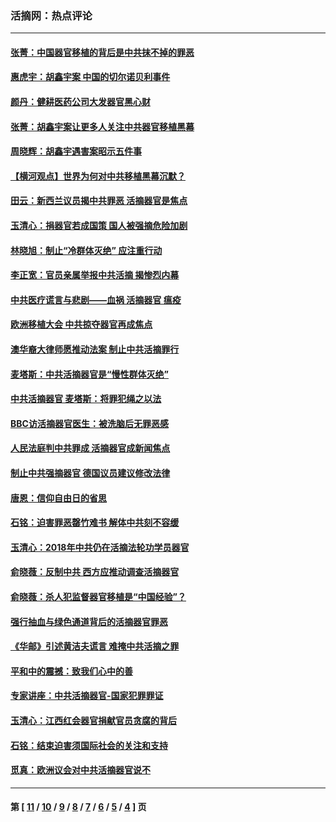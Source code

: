 ### 活摘网：热点评论
---
#### [张菁：中国器官移植的背后是中共抹不掉的罪恶](../../pages/nf5879/n13974977.md?07040430) 
#### [惠虎宇：胡鑫宇案 中国的切尔诺贝利事件](../../pages/nf5879/n13942916.md?07040430) 
#### [颜丹：健耕医药公司大发器官黑心财](../../pages/nf5879/n13940134.md?07040430) 
#### [张菁：胡鑫宇案让更多人关注中共器官移植黑幕](../../pages/nf5879/n13929073.md?07040430) 
#### [周晓辉：胡鑫宇遇害案昭示五件事](../../pages/nf5879/n13921870.md?07040430) 
#### [【横河观点】世界为何对中共移植黑幕沉默？](../../pages/nf5879/n13244249.md?07040430) 
#### [田云：新西兰议员揭中共罪恶 活摘器官是焦点](../../pages/nf5879/n13070629.md?07040430) 
#### [玉清心：捐器官若成国策 国人被强摘危险加剧](../../pages/nf5879/n12802713.md?07040430) 
#### [林晓旭：制止“冷群体灭绝” 应注重行动](../../pages/nf5879/n12779736.md?07040430) 
#### [李正宽：官员亲属举报中共活摘 揭惨烈内幕](../../pages/nf5879/n12684490.md?07040430) 
#### [中共医疗谎言与悲剧——血祸 活摘器官 瘟疫](../../pages/nf5879/n12372103.md?07040430) 
#### [欧洲移植大会 中共掠夺器官再成焦点](../../pages/nf5879/n11538883.md?07040430) 
#### [澳华裔大律师愿推动法案 制止中共活摘罪行](../../pages/nf5879/n11377039.md?07040430) 
#### [麦塔斯：中共活摘器官是“慢性群体灭绝”](../../pages/nf5879/n11350529.md?07040430) 
#### [中共活摘器官 麦塔斯：将罪犯绳之以法](../../pages/nf5879/n11347973.md?07040430) 
#### [BBC访活摘器官医生：被洗脑后无罪恶感](../../pages/nf5879/n11335935.md?07040430) 
#### [人民法庭判中共罪成 活摘器官成新闻焦点](../../pages/nf5879/n11331578.md?07040430) 
#### [制止中共强摘器官 德国议员建议修改法律](../../pages/nf5879/n11249451.md?07040430) 
#### [唐恩：信仰自由日的省思](../../pages/nf5879/n11003525.md?07040430) 
#### [石铭：迫害罪恶罄竹难书  解体中共刻不容缓](../../pages/nf5879/n10942855.md?07040430) 
#### [玉清心：2018年中共仍在活摘法轮功学员器官](../../pages/nf5879/n10914646.md?07040430) 
#### [俞晓薇：反制中共 西方应推动调查活摘器官](../../pages/nf5879/n10794671.md?07040430) 
#### [俞晓薇：杀人犯监督器官移植是“中国经验”？](../../pages/nf5879/n10466427.md?07040430) 
#### [强行抽血与绿色通道背后的活摘器官罪恶](../../pages/nf5879/n10004708.md?07040430) 
#### [《华邮》引述黄洁夫谎言 难掩中共活摘之罪](../../pages/nf5879/n9642309.md?07040430) 
#### [平和中的震撼：致我们心中的善](../../pages/nf5879/n9021123.md?07040430) 
#### [专家讲座：中共活摘器官-国家犯罪罪证](../../pages/nf5879/n8828153.md?07040430) 
#### [玉清心：江西红会器官捐献官员贪腐的背后](../../pages/nf5879/n8522122.md?07040430) 
#### [石铭：结束迫害须国际社会的关注和支持](../../pages/nf5879/n8443497.md?07040430) 
#### [觅真：欧洲议会对中共活摘器官说不](../../pages/nf5879/n8337486.md?07040430) 

---
#### 第 [ [11](./11.md?07040430) / [10](./10.md?07040430) / [9](./9.md?07040430) / [8](./8.md?07040430) / [7](./7.md?07040430) / [6](./6.md?07040430) / [5](./5.md?07040430) / [4](./4.md?07040430) ] 页

